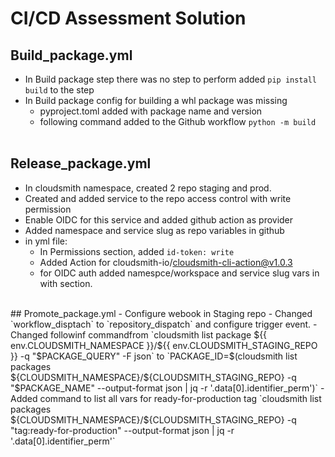 # CI/CD Assessment Solution

## Build_package.yml
- In Build package step there was no step to perform added `pip install build` to the step
- In Build package config for building a whl package was missing 
    * pyproject.toml added with package name and version
    * following command added to the Github workflow `python -m build`
  <br>
 ## Release_package.yml
- In cloudsmith namespace, created 2 repo staging and prod.
- Created and added service to the repo access control with write permission
- Enable OIDC for this service and added github action as provider
- Added namespace and service slug as repo variables in github
- in yml file:
     * In Permissions section, added `id-token: write`
     * Added Action for cloudsmith-io/cloudsmith-cli-action@v1.0.3
     * for OIDC auth added namespce/workspace and service slug vars in with section.
<br>
## Promote_package.yml
- Configure webook in Staging repo
- Changed `workflow_disptach` to `repository_dispatch` and configure trigger event.
- Changed followinf commandfrom `cloudsmith list package ${{ env.CLOUDSMITH_NAMESPACE }}/${{ env.CLOUDSMITH_STAGING_REPO }} -q "$PACKAGE_QUERY" -F json` to `PACKAGE_ID=$(cloudsmith list packages ${CLOUDSMITH_NAMESPACE}/${CLOUDSMITH_STAGING_REPO} -q "$PACKAGE_NAME" --output-format json | jq -r '.data[0].identifier_perm')`
- Added command to list all vars for ready-for-production tag
   `cloudsmith list packages ${CLOUDSMITH_NAMESPACE}/${CLOUDSMITH_STAGING_REPO} -q "tag:ready-for-production" --output-format json | jq -r '.data[0].identifier_perm'`
